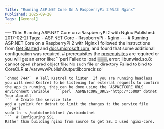 ```yaml
---
Title: "Running ASP.NET Core On A RaspberryPi 2 With Nginx"
Published: 2025-09-28
Tags: [General]
---
```


﻿---
Title: Running ASP.NET Core on a RaspberryPi 2 with Nginx
Published: 2017-02-21
Tags:  - ASP.NET Core  - RaspberryPi  - Nginx
---  # Running ASP.NET Core on a RaspberryPi 2 with Nginx  I followed the instructions from [Get Started](https:/blogs.msdn.microsoft.comdavid20170720setting_up_raspian_and_dotnet_core_2_0_on_a_raspberry_pi) and [docs.microsoft.com](https:/docs.microsoft.comen-usaspnetcorepublishinglinuxproduction?tabs=aspnetcore2x), and found that some additional configuration was required.  # prerequisites  the [prerequisites](https:/github.comdotnetcoreblobmasterDocumentationprereqs.md) are required or you will get an error like:  ```perl
Failed to load ▒▒▒, error: libunwind.so.8: cannot open shared object file: No such file or directory Failed to bind to CoreCLR at /varwwwPublishOutputlibcoreclr.so'
```  # Permissions
`chmod 744?`  # Tell Kestrel to listen  If you are running headless you will need Kestrel to be listening for external requests to confirm the app is running, this can be done using the `ASPNETCORE_URLS environment variable`  ```perl  ASPNETCORE_URLS="http:/*:5000" dotnet Your.App.dll
```  # Create the service file
add a symlink for dotnet to limit the changes to the service file
```perl
sudo ln -s /optdotnetdotnet /usrbindotnet
```  # Configuring SSL
Rather than building nginx from source to get SSL I used nginx-core.
